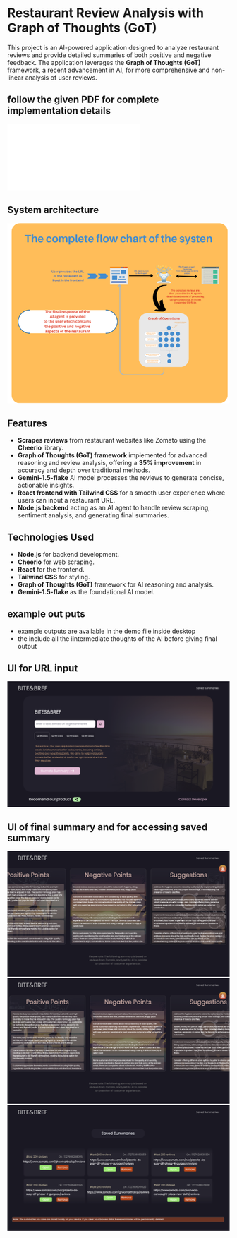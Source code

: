 # Restaurant Review Analysis with Graph of Thoughts (GoT)

This project is an AI-powered application designed to analyze restaurant reviews and provide detailed summaries of both positive and negative feedback. The application leverages the **Graph of Thoughts (GoT)** framework, a recent advancement in AI, for more comprehensive and non-linear analysis of user reviews.

## follow the given PDF for complete implementation details
![PPT file link 👉](Review_analyser_GoT.pdf)

## System architecture
![Alt text](./images/systemflow.png)

## Features
- **Scrapes reviews** from restaurant websites like Zomato using the **Cheerio** library.
- **Graph of Thoughts (GoT) framework** implemented for advanced reasoning and review analysis, offering a **35% improvement** in accuracy and depth over traditional methods.
- **Gemini-1.5-flake** AI model processes the reviews to generate concise, actionable insights.
- **React frontend with Tailwind CSS** for a smooth user experience where users can input a restaurant URL.
- **Node.js backend** acting as an AI agent to handle review scraping, sentiment analysis, and generating final summaries.

## Technologies Used
- **Node.js** for backend development.
- **Cheerio** for web scraping.
- **React** for the frontend.
- **Tailwind CSS** for styling.
- **Graph of Thoughts (GoT)** framework for AI reasoning and analysis.
- **Gemini-1.5-flake** as the foundational AI model.

## example out puts
- example outputs are available in the demo file inside desktop
- the include all the iintermediate thoughts of the AI before giving final output

## UI for URL input
![flow chart](./images/s2.png)

## UI of final summary and for accessing saved summary
![UI_img](./images/s3.png)
![UI_img](./images/s1.png)
![UI_img](./images/s4.png)
